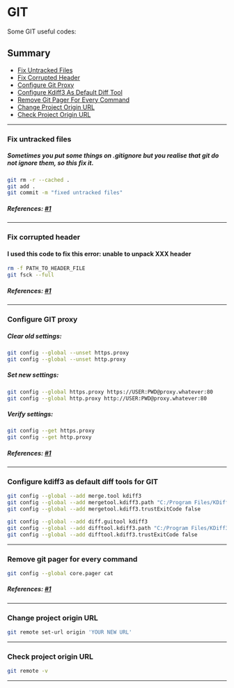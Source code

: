# **GIT**
Some GIT useful codes:

## Summary

* [Fix Untracked Files](https://github.com/leandrosimoes/my-useful-codes/blob/master/LANGUAGES/GIT/codes.md#fix-untracked-files)
* [Fix Corrupted Header](https://github.com/leandrosimoes/my-useful-codes/blob/master/LANGUAGES/GIT/codes.md#fix-corrupted-header)
* [Configure Git Proxy](https://github.com/leandrosimoes/my-useful-codes/blob/master/LANGUAGES/GIT/codes.md#configure-git-proxy)
* [Configure Kdiff3 As Default Diff Tool](https://github.com/leandrosimoes/my-useful-codes/blob/master/LANGUAGES/GIT/codes.md#configure-kdiff3-as-default-diff-tools-for-git)
* [Remove Git Pager For Every Command](https://github.com/leandrosimoes/my-useful-codes/blob/master/LANGUAGES/GIT/codes.md#remove-git-pager-for-every-command)
* [Change Project Origin URL](https://github.com/leandrosimoes/my-useful-codes/blob/master/LANGUAGES/GIT/codes.md#change-project-origin-url)
* [Check Project Origin URL](https://github.com/leandrosimoes/my-useful-codes/blob/master/LANGUAGES/GIT/codes.md#check-project-origin-url)

----------

### Fix untracked files
##### Sometimes you put some things on .gitignore but you realise that git do not ignore them, so this fix it.
```BASH
git rm -r --cached .
git add .
git commit -m "fixed untracked files"
```

##### References: [#1](http://stackoverflow.com/a/11451731/1988289)
----------

### Fix corrupted header
#### I used this code to fix this error: unable to unpack XXX header
```BASH
rm -f PATH_TO_HEADER_FILE
git fsck --full
```

##### References: [#1](http://stackoverflow.com/questions/23725925/git-repository-corrupt-incorrect-header-check-loose-object-is-corrupt)
----------

### Configure GIT proxy
##### Clear old settings:
```BASH
git config --global --unset https.proxy
git config --global --unset http.proxy
```
##### Set new settings:
```BASH
git config --global https.proxy https://USER:PWD@proxy.whatever:80
git config --global http.proxy http://USER:PWD@proxy.whatever:80
```
##### Verify settings:
```BASH
git config --get https.proxy
git config --get http.proxy
```

##### References: [#1](http://stackoverflow.com/a/15647280/1988289)
----------

### Configure kdiff3 as default diff tools for GIT
```BASH
git config --global --add merge.tool kdiff3
git config --global --add mergetool.kdiff3.path "C:/Program Files/KDiff3/kdiff3.exe"
git config --global --add mergetool.kdiff3.trustExitCode false

git config --global --add diff.guitool kdiff3
git config --global --add difftool.kdiff3.path "C:/Program Files/KDiff3/kdiff3.exe"
git config --global --add difftool.kdiff3.trustExitCode false
```
----------

### Remove git pager for every command
```BASH
git config --global core.pager cat
```

##### References: [#1](https://stackoverflow.com/questions/2183900/how-do-i-prevent-git-diff-from-using-a-pager/14118014#14118014)

----------

### Change project origin URL
```BASH
git remote set-url origin 'YOUR NEW URL'
```

----------

### Check project origin URL
```BASH
git remote -v
```

----------
